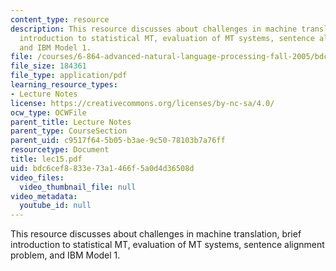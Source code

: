 ```yaml
---
content_type: resource
description: This resource discusses about challenges in machine translation, brief
  introduction to statistical MT, evaluation of MT systems, sentence alignment problem,
  and IBM Model 1.
file: /courses/6-864-advanced-natural-language-processing-fall-2005/bdc6cef8833e73a1466f5a0d4d36508d_lec15.pdf
file_size: 184361
file_type: application/pdf
learning_resource_types:
- Lecture Notes
license: https://creativecommons.org/licenses/by-nc-sa/4.0/
ocw_type: OCWFile
parent_title: Lecture Notes
parent_type: CourseSection
parent_uid: c9517f64-5b05-b3ae-9c50-78103b7a76ff
resourcetype: Document
title: lec15.pdf
uid: bdc6cef8-833e-73a1-466f-5a0d4d36508d
video_files:
  video_thumbnail_file: null
video_metadata:
  youtube_id: null
---
```

This resource discusses about challenges in machine translation, brief introduction to statistical MT, evaluation of MT systems, sentence alignment problem, and IBM Model 1.